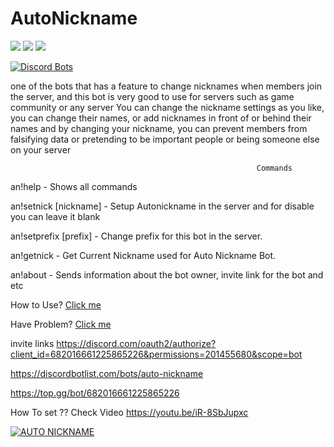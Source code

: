 # AutoNickname

[![](https://img.shields.io/discord/565048515357835264.svg?logo=discord&colorB=7289DA)](https://discord.gg/beHdDgx)
[![](https://discordbots.org/api/widget/status/682016661225865226.svg)](https://discordbots.org/bot/682016661225865226)
[![](https://img.shields.io/badge/discord.js-v12.0.0--dev-blue.svg?logo=npm)](https://github.com/discordjs)

[![Discord Bots](https://discordbots.org/api/widget/682016661225865226.svg)](https://discordbots.org/bot/682016661225865226)



one of the bots that has a feature to change nicknames when members join the server, and this bot is very good to use for servers such as game community or any server
You can change the nickname settings as you like, you can change their names, or add nicknames in front of or behind their names
and by changing your nickname, you can prevent members from falsifying data or pretending to be important people or being someone else on your server


                                                           Commands



an!help - Shows all commands 

an!setnick [nickname] - Setup Autonickname in the server and for disable you can leave it blank 

an!setprefix [prefix] - Change prefix for this bot in the server.

an!getnick - Get Current Nickname used for Auto Nickname Bot.

an!about - Sends information about the bot owner, invite link for the bot and etc





How to Use?
[Click me](https://www.youtube.com/watch?v=iR-8SbJupxc)

Have Problem?
[Click me](https://discord.gg/beHdDgx)


invite links 
https://discord.com/oauth2/authorize?client_id=682016661225865226&permissions=201455680&scope=bot

https://discordbotlist.com/bots/auto-nickname

https://top.gg/bot/682016661225865226


How To set ?? Check Video
https://youtu.be/iR-8SbJupxc


<a href="https://top.gg/bot/682016661225865226" >
  <img src="https://top.gg/api/widget/682016661225865226.svg" alt="AUTO NICKNAME" />
</a>
